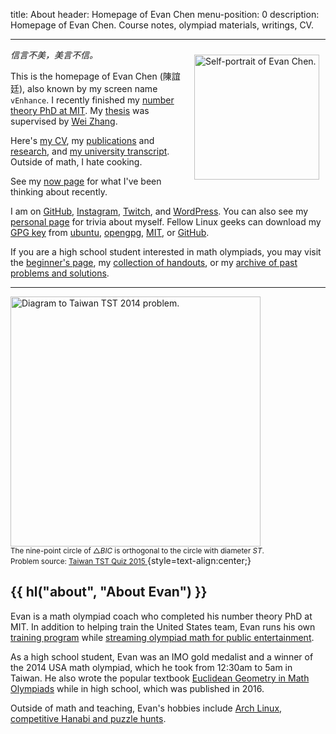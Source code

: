title: About
header: Homepage of Evan Chen
menu-position: 0
description: Homepage of Evan Chen. Course notes, olympiad materials, writings, CV.

---

<span class="d-none d-sm-block" style="float:right;padding:10px;">
<a href="https://www.instagram.com/p/DMl_2h0JV-1">
<img src="https://web.evanchen.cc/static/top-self.jpg" width="200" alt="Self-portrait of Evan Chen." />
</a>
</span>

_信言不美，美言不信。_

This is the homepage of Evan Chen (陳誼廷),
also known by my screen name `vEnhance`.
I recently finished my [number theory PhD at MIT](https://credentials.mit.edu/certificate/fb5dea8b0db8537293e2967b64e97777).
My [thesis](/textbooks/chen-evanchen-phd-math-2025-thesis.pdf)
was supervised by [Wei Zhang](https://w.wiki/DDok).

Here's [my CV](upload/public-CV.pdf),
my [publications](publications.html)
and [research](https://arxiv.org/a/chen_e_2.html),
and [my university transcript](upload/math-coursework.pdf).
Outside of math, I hate cooking.

See my [now page](now.html) for what I've been thinking about recently.

I am on [GitHub](https://github.com/vEnhance/),
[Instagram](https://www.instagram.com/evanchen.cc/),
[Twitch](https://twitch.tv/vEnhance),
and [WordPress](https://blog.evanchen.cc).
You can also see my [personal page](personal.html) for trivia about myself.
Fellow Linux geeks can download my [GPG key][gpg] from [ubuntu][ubuntu-key],
[opengpg][opengpg-key], [MIT][mit-key], or [GitHub](https://github.com/vEnhance.gpg).

If you are a high school student interested in math olympiads,
you may visit the [beginner's page](wherestart.html),
my [collection of handouts](olympiad.html),
or my [archive of past problems and solutions](problems.html).

---

<img src="static/home-art.png" width="400" alt="Diagram to Taiwan TST 2014 problem." /><br />
<small>The nine-point circle of $\triangle BIC$ is orthogonal to
the circle with diameter $ST$.</small><br />
<small>Problem source:
<a href="https://artofproblemsolving.com/community/c6h1113644p5087419">
Taiwan TST Quiz 2015
</a></small>
{style=text-align:center;}

## {{ hl("about", "About Evan") }}

Evan is a math olympiad coach who completed his number theory PhD at MIT.
In addition to helping train the United States team,
Evan runs his own [training program](otis.html) while
[streaming olympiad math for public entertainment](videos.html).

As a high school student, Evan was an IMO gold medalist
and a winner of the 2014 USA math olympiad,
which he took from 12:30am to 5am in Taiwan.
He also wrote the popular textbook
[Euclidean Geometry in Math Olympiads](geombook.html) while in high school,
which was published in 2016.

Outside of math and teaching, Evan's hobbies include
[Arch Linux, competitive Hanabi and puzzle hunts](personal.html).

[ubuntu-key]: http://keyserver.ubuntu.com/pks/lookup?op=get&search=0x2911981b5d39118d80d782779474e9565d64c443
[opengpg-key]: https://keys.openpgp.org/vks/v1/by-fingerprint/2911981B5D39118D80D782779474E9565D64C443
[mit-key]: http://pgp.mit.edu/pks/lookup?op=get&search=0x9474E9565D64C443
[gpg]: upload/2911981B5D39118D80D782779474E9565D64C443.asc
